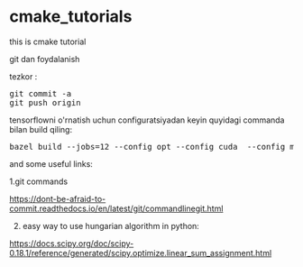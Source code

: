 # cmake_tutorials
this is cmake tutorial

git dan foydalanish

tezkor :
<pre>
git commit -a
git push origin
</pre>

tensorflowni o'rnatish uchun configuratsiyadan keyin quyidagi commanda bilan build qiling:
<pre>
bazel build --jobs=12 --config opt --config cuda  --config monolithic tensorflow:libtensorflow_cc.so
</pre>

and some useful links:

1.git commands 

https://dont-be-afraid-to-commit.readthedocs.io/en/latest/git/commandlinegit.html

2. easy way to use hungarian algorithm in python:

https://docs.scipy.org/doc/scipy-0.18.1/reference/generated/scipy.optimize.linear_sum_assignment.html
